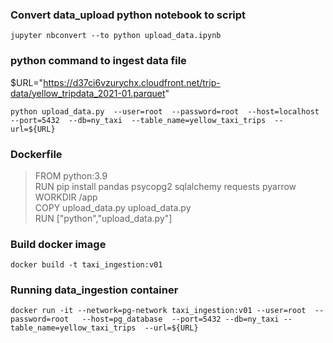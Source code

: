 ### Convert data_upload python notebook to script
`jupyter nbconvert --to python upload_data.ipynb`


### python command to ingest data file
 $URL="https://d37ci6vzurychx.cloudfront.net/trip-data/yellow_tripdata_2021-01.parquet" <br>

 `python upload_data.py 
        --user=root 
        --password=root 
        --host=localhost 
        --port=5432 
        --db=ny_taxi 
        --table_name=yellow_taxi_trips 
        --url=${URL}`


### Dockerfile
> FROM python:3.9 <br>
> RUN pip install pandas psycopg2 sqlalchemy  requests pyarrow<br>
> WORKDIR /app <br>
> COPY upload_data.py upload_data.py <br>
> RUN ["python","upload_data.py"] <br>

### Build docker image
`docker build -t taxi_ingestion:v01`

### Running data_ingestion container
` docker run -it --network=pg-network taxi_ingestion:v01
        --user=root 
        --password=root  
        --host=pg_database 
        --port=5432
        --db=ny_taxi
        --table_name=yellow_taxi_trips 
        --url=${URL} ` 